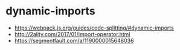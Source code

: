 # dynamic-imports
+ https://webpack.js.org/guides/code-splitting/#dynamic-imports
+ http://2ality.com/2017/01/import-operator.html
+ https://segmentfault.com/a/1190000015648036
